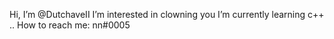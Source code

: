 Hi, I’m @DutchaveII
 I’m interested in clowning you
I’m currently learning c++
..
 How to reach me: nn#0005

<!---

